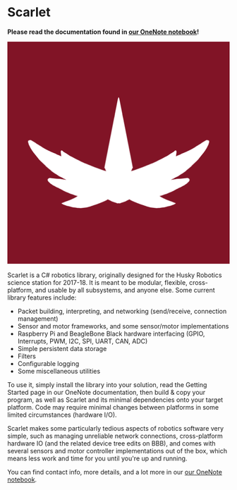 # Scarlet
**Please read the documentation found in [our OneNote notebook](https://1drv.ms/u/s!AseFMLuUHe5LlrNT8SEuX9cTHDTddA)!**

<img alt="Scarlet Logo" src="_Logo/ScarletLogo.png" size="192px">

Scarlet is a C# robotics library, originally designed for the Husky Robotics science station for 2017-18. It is meant to be modular, flexible, cross-platform, and usable by all subsystems, and anyone else. Some current library features include:
- Packet building, interpreting, and networking (send/receive, connection management)
- Sensor and motor frameworks, and some sensor/motor implementations
- Raspberry Pi and BeagleBone Black hardware interfacing (GPIO, Interrupts, PWM, I2C, SPI, UART, CAN, ADC)
- Simple persistent data storage
- Filters
- Configurable logging
- Some miscellaneous utilities

To use it, simply install the library into your solution, read the Getting Started page in our OneNote documentation, then build & copy your program, as well as Scarlet and its minimal dependencies onto your target platform. Code may require minimal changes between platforms in some limited circumstances (hardware I/O).

Scarlet makes some particularly tedious aspects of robotics software very simple, such as managing unreliable network connections, cross-platform hardware IO (and the related device tree edits on BBB), and comes with several sensors and motor controller implementations out of the box, which means less work and time for you until you're up and running.

You can find contact info, more details, and a lot more in our [our OneNote notebook](https://1drv.ms/u/s!AseFMLuUHe5LlrNT8SEuX9cTHDTddA).